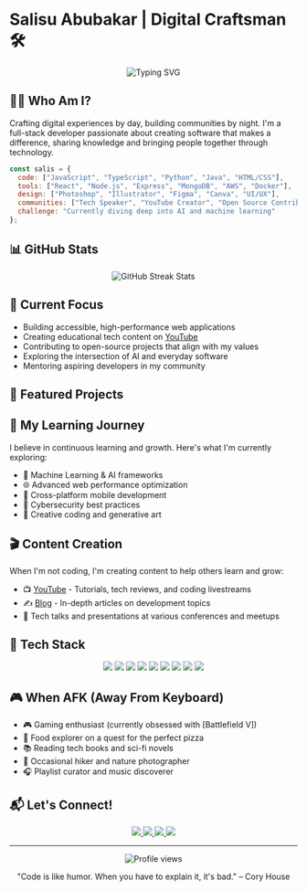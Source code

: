 # Salisu Abubakar | Digital Craftsman 🛠️

<div align="center"> <img src="https://readme-typing-svg.herokuapp.com?font=Fira+Code&pause=1000&color=6A5ACD&center=true&vCenter=true&width=435&lines=Full-Stack+Developer;YouTuber+%26+Content+Creator;Open+Source+Enthusiast;Tech+Speaker;Lifelong+Learner" alt="Typing SVG" /> </div>

## 👨‍💻 Who Am I?

Crafting digital experiences by day, building communities by night. I'm a full-stack developer passionate about creating software that makes a difference, sharing knowledge and bringing people together through technology.

```javascript
const salis = {
  code: ["JavaScript", "TypeScript", "Python", "Java", "HTML/CSS"],
  tools: ["React", "Node.js", "Express", "MongoDB", "AWS", "Docker"],
  design: ["Photoshop", "Illustrator", "Figma", "Canva", "UI/UX"],
  communities: ["Tech Speaker", "YouTube Creator", "Open Source Contributor"],
  challenge: "Currently diving deep into AI and machine learning"
};

```

## 📊 GitHub Stats

<div align="center"> <img src="https://github-readme-streak-stats.herokuapp.com/?user=salisyb&theme=tokyonight" alt="GitHub Streak Stats" /> </div>

## 🎯 Current Focus

-   Building accessible, high-performance web applications
-   Creating educational tech content on [YouTube](https://www.youtube.com/@Salisyb)
-   Contributing to open-source projects that align with my values
-   Exploring the intersection of AI and everyday software
-   Mentoring aspiring developers in my community

## 🔭 Featured Projects



## 🌱 My Learning Journey

I believe in continuous learning and growth. Here's what I'm currently exploring:

-   🧠 Machine Learning & AI frameworks
-   🌐 Advanced web performance optimization
-   📱 Cross-platform mobile development
-   🔐 Cybersecurity best practices
-   🎨 Creative coding and generative art

## 🎬 Content Creation

When I'm not coding, I'm creating content to help others learn and grow:

-   📺 [YouTube](https://www.youtube.com/@Salisyb) - Tutorials, tech reviews, and coding livestreams
-   ✍️ [Blog](https://saabubakar.com/) - In-depth articles on development topics
-   🎤 Tech talks and presentations at various conferences and meetups

## 🧰 Tech Stack

<div align="center"> <img src="https://img.shields.io/badge/-JavaScript-F7DF1E?style=for-the-badge&logo=javascript&logoColor=black" /> <img src="https://img.shields.io/badge/-TypeScript-3178C6?style=for-the-badge&logo=typescript&logoColor=white" /> <img src="https://img.shields.io/badge/-Python-3776AB?style=for-the-badge&logo=python&logoColor=white" /> <img src="https://img.shields.io/badge/-React-61DAFB?style=for-the-badge&logo=react&logoColor=black" /> <img src="https://img.shields.io/badge/-Node.js-339933?style=for-the-badge&logo=node.js&logoColor=white" /> <img src="https://img.shields.io/badge/-MongoDB-47A248?style=for-the-badge&logo=mongodb&logoColor=white" /> <img src="https://img.shields.io/badge/-AWS-232F3E?style=for-the-badge&logo=amazon-aws&logoColor=white" /> <img src="https://img.shields.io/badge/-Docker-2496ED?style=for-the-badge&logo=docker&logoColor=white" /> <img src="https://img.shields.io/badge/-Git-F05032?style=for-the-badge&logo=git&logoColor=white" /> </div>

## 🎮 When AFK (Away From Keyboard)

-   🎮 Gaming enthusiast (currently obsessed with [Battlefield V])
-   🍕 Food explorer on a quest for the perfect pizza
-   📚 Reading tech books and sci-fi novels
-   🌄 Occasional hiker and nature photographer
-   🎧 Playlist curator and music discoverer

## 📬 Let's Connect!

<div align="center"> <a href="https://twitter.com/salisyb"> <img src="https://img.shields.io/badge/-Twitter-1DA1F2?style=for-the-badge&logo=twitter&logoColor=white" /> </a> <a href="https://linkedin.com/in/saab404"> <img src="https://img.shields.io/badge/-LinkedIn-0077B5?style=for-the-badge&logo=linkedin&logoColor=white" /> </a> <a href="https://www.youtube.com/@Salisyb"> <img src="https://img.shields.io/badge/-YouTube-FF0000?style=for-the-badge&logo=youtube&logoColor=white" /> </a> <a href="mailto:salisbell404@gmail.com"> <img src="https://img.shields.io/badge/-Email-D14836?style=for-the-badge&logo=gmail&logoColor=white" /> </a> </div>

----------

<div align="center"> <img src="https://komarev.com/ghpvc/?username=salisyb&color=blueviolet&style=flat-square" alt="Profile views" /> <p>"Code is like humor. When you have to explain it, it's bad." – Cory House</p> </div>
